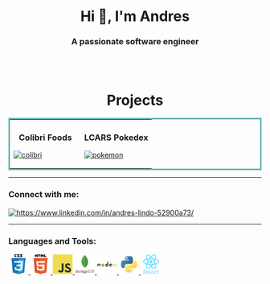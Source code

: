 <h1 align="center">Hi 👋, I'm Andres</h1>
<h3 align="center">A passionate software engineer</h3>
<br>
<br>

<h1 align="center">Projects</h1>
<table bordercolor="#66b2b2">
<tr>
<td width="50%" valign="top">
<h3 align="center">Colibri Foods</h3>
<a href="https://colibrifoods.netlify.app/">

![colibri](https://user-images.githubusercontent.com/73503197/180926845-3067d489-9e27-43a3-ae3f-113177f88845.gif)
</a>
</td>

<td width="50%" valign="top">
<h3 align="center">LCARS Pokedex</h3>
<a href="https://pokemon-lcars.netlify.app/">

![pokemon](https://user-images.githubusercontent.com/73503197/180926039-fa6625d1-4304-4bd9-941b-be1ac5241c4a.gif)
</a>
</td>
</tr>
</table>
<hr>
<h3 align="left">Connect with me:</h3>
<p align="left">

<a href="https://linkedin.com/in/https://www.linkedin.com/in/andres-lindo-52900a73/" target="blank"><img align="center" src="https://raw.githubusercontent.com/rahuldkjain/github-profile-readme-generator/master/src/images/icons/Social/linked-in-alt.svg" alt="https://www.linkedin.com/in/andres-lindo-52900a73/" height="30" width="40" /></a>
</p>
<hr>
<h3 align="left">Languages and Tools:</h3>
<p align="left"> <a href="https://www.w3schools.com/css/" target="_blank" rel="noreferrer"> <img src="https://raw.githubusercontent.com/devicons/devicon/master/icons/css3/css3-original-wordmark.svg" alt="css3" width="40" height="40"/> </a> <a  <img src="https://www.vectorlogo.zone/logos/git-scm/git-scm-icon.svg" alt="git" width="40" height="40"/> </a> <a href="https://www.w3.org/html/" target="_blank" rel="noreferrer"> <img src="https://raw.githubusercontent.com/devicons/devicon/master/icons/html5/html5-original-wordmark.svg" alt="html5" width="40" height="40"/> </a> <a href="https://developer.mozilla.org/en-US/docs/Web/JavaScript" target="_blank" rel="noreferrer"> <img src="https://raw.githubusercontent.com/devicons/devicon/master/icons/javascript/javascript-original.svg" alt="javascript" width="40" height="40"/> </a> <a href="https://www.mongodb.com/" target="_blank" rel="noreferrer"> <img src="https://raw.githubusercontent.com/devicons/devicon/master/icons/mongodb/mongodb-original-wordmark.svg" alt="mongodb" width="40" height="40"/> </a> <a href="https://nodejs.org" target="_blank" rel="noreferrer"> <img src="https://raw.githubusercontent.com/devicons/devicon/master/icons/nodejs/nodejs-original-wordmark.svg" alt="nodejs" width="40" height="40"/> </a> <a href="https://www.python.org" target="_blank" rel="noreferrer"> <img src="https://raw.githubusercontent.com/devicons/devicon/master/icons/python/python-original.svg" alt="python" width="40" height="40"/> </a> <a href="https://reactjs.org/" target="_blank" rel="noreferrer"> <img src="https://raw.githubusercontent.com/devicons/devicon/master/icons/react/react-original-wordmark.svg" alt="react" width="40" height="40"/> </a> 

</p>
